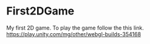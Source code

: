 # First2DGame

My first 2D game. To play the game follow the this link. 
https://play.unity.com/mg/other/webgl-builds-354168
